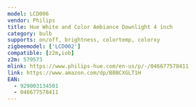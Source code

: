 ```yaml
---
model: LCD006
vendor: Philips
title: Hue White and Color Ambiance Downlight 4 inch
category: bulb
supports: on/off, brightness, colortemp, colorxy
zigbeemodel: ['LCD002']
compatible: [z2m,iob]
z2m: 579573
mlink: https://www.philips-hue.com/en-us/p/-/046677578411
link: https://www.amazon.com/dp/B0BCXGLT1H
EAN:
  - 929003134501
  - 046677578411
---
```

